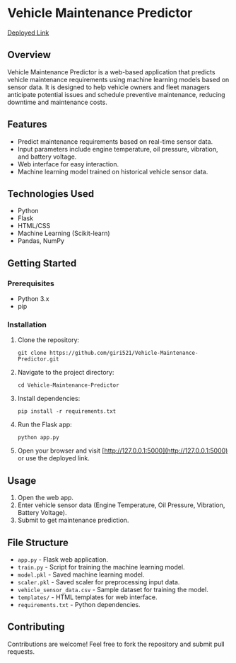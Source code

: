 # Vehicle Maintenance Predictor

[Deployed Link](https://vehicle-maintenance-predictor.onrender.com/)

## Overview

Vehicle Maintenance Predictor is a web-based application that predicts vehicle maintenance requirements using machine learning models based on sensor data. It is designed to help vehicle owners and fleet managers anticipate potential issues and schedule preventive maintenance, reducing downtime and maintenance costs.

## Features

* Predict maintenance requirements based on real-time sensor data.
* Input parameters include engine temperature, oil pressure, vibration, and battery voltage.
* Web interface for easy interaction.
* Machine learning model trained on historical vehicle sensor data.

## Technologies Used

* Python
* Flask
* HTML/CSS
* Machine Learning (Scikit-learn)
* Pandas, NumPy

## Getting Started

### Prerequisites

* Python 3.x
* pip

### Installation

1. Clone the repository:

   ```
   git clone https://github.com/giri521/Vehicle-Maintenance-Predictor.git
   ```
2. Navigate to the project directory:

   ```
   cd Vehicle-Maintenance-Predictor
   ```
3. Install dependencies:

   ```
   pip install -r requirements.txt
   ```
4. Run the Flask app:

   ```
   python app.py
   ```
5. Open your browser and visit [http://127.0.0.1:5000](http://127.0.0.1:5000) or use the deployed link.

## Usage

1. Open the web app.
2. Enter vehicle sensor data (Engine Temperature, Oil Pressure, Vibration, Battery Voltage).
3. Submit to get maintenance prediction.

## File Structure

* `app.py` - Flask web application.
* `train.py` - Script for training the machine learning model.
* `model.pkl` - Saved machine learning model.
* `scaler.pkl` - Saved scaler for preprocessing input data.
* `vehicle_sensor_data.csv` - Sample dataset for training the model.
* `templates/` - HTML templates for web interface.
* `requirements.txt` - Python dependencies.

## Contributing

Contributions are welcome! Feel free to fork the repository and submit pull requests.
